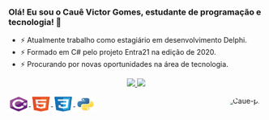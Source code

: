 ### Olá! Eu sou o Cauê Victor Gomes, estudante de programação e tecnologia! 👋

- ⚡ Atualmente trabalho como estagiário em desenvolvimento Delphi.
- ⚡ Formado em C# pelo projeto Entra21 na edição de 2020.
- ⚡ Procurando por novas oportunidades na área de tecnologia.

<div align="center">
  <a href="https://github.com/CaueGomes">
  <img height="180em" src="https://github-readme-stats.vercel.app/api?username=CaueGomes&show_icons=true&theme=github_dark&include_all_commits=true&count_private=true"/>
  <img height="180em" src="https://github-readme-stats.vercel.app/api/top-langs/?username=CaueGomes&layout=compact&langs_count=7&theme=github_dark"/>
</div>
  <div style="display: inline_block"><br>
   <img align="center" alt="Caue-Csharp" height="30" width="40" src="https://raw.githubusercontent.com/devicons/devicon/master/icons/csharp/csharp-original.svg">
  <img align="center" alt="Caue-HTML" height="30" width="40" src="https://raw.githubusercontent.com/devicons/devicon/master/icons/html5/html5-original.svg">
  <img align="center" alt="Caue-CSS" height="30" width="40" src="https://raw.githubusercontent.com/devicons/devicon/master/icons/css3/css3-original.svg">
  <img align="center" alt="Caue-Python" height="30" width="40" src="https://raw.githubusercontent.com/devicons/devicon/master/icons/python/python-original.svg">
  <img align="right" alt="Caue-pic" height="150" style="border-radius:50px;" src="https://media.discordapp.net/attachments/639956127056134178/890373478988013628/Publicacoes_Instagram_1_1.png?width=676&height=676">
</div>
  
<!--
**CaueGomes/CaueGomes** is a ✨ _special_ ✨ repository because its `README.md` (this file) appears on your GitHub profile.

Here are some ideas to get you started:

- 🔭 I’m currently working on ...
- 🌱 I’m currently learning ...
- 👯 I’m looking to collaborate on ...
- 🤔 I’m looking for help with ...
- 💬 Ask me about ...
- 📫 How to reach me: ...
- 😄 Pronouns: ...
- ⚡ Fun fact: ...
-->
